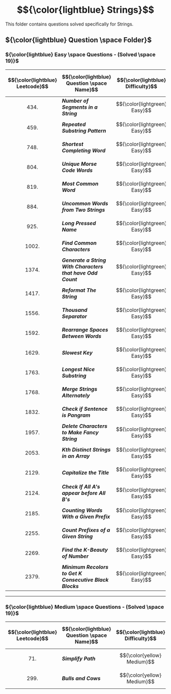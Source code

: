 # $${\color{lightblue} Strings}$$

This folder contains questions solved specifically for Strings.

## ${\color{lightblue} Question \space Folder}$

### ${\color{lightblue} Easy \space Questions - (Solved \space 19)}$

| $${\color{lightblue} Leetcode}$$ | $${\color{lightblue} Question \space Name}$$ | $${\color{lightblue} Difficulty}$$ | $${\color{lightblue} Links}$$ | $${\color{lightblue} Hints}$$ | $${\color{lightblue} String \space Concepts}$$ | $${\color{lightblue} Companies}$$ |
|-|-|-|-|-|-|-|
| $${434.}$$ | ***Number of Segments in a String*** | $${\color{lightgreen} Easy}$$ | [Problem434](https://leetcode.com/problems/number-of-segments-in-a-string/description/) | [Hints](https://leetcode.com/problems/number-of-segments-in-a-string/solutions/4871418/number-of-segments-in-a-string-simplified-java/) | ***Regex, Stream*** | ***Meta*** |
| $${459.}$$ | ***Repeated Substring Pattern*** | $${\color{lightgreen} Easy}$$ | [Problem459](https://leetcode.com/problems/repeated-substring-pattern/description/) | [Hints](https://leetcode.com/problems/repeated-substring-pattern/solutions/4871583/repeated-substring-pattern-simplified-java/) | ***Pattern Matching*** | ***Adobe, Infosys*** |
| $${748.}$$ | ***Shortest Completing Word*** | $${\color{lightgreen} Easy}$$ | [Problem748](https://leetcode.com/problems/shortest-completing-word/description/) | [Hints](https://leetcode.com/problems/shortest-completing-word/solutions/4877766/shortest-completing-word-simplified-java/) | ***Stream, Frequency Map*** | ***Google, IBM, Cognizant*** |
| $${804.}$$ | ***Unique Morse Code Words*** | $${\color{lightgreen} Easy}$$ | [Problem804](https://leetcode.com/problems/unique-morse-code-words/description/) | [Hints](https://leetcode.com/problems/unique-morse-code-words/solutions/4877874/unique-morse-code-words-simplified-java/) | ***Data Map, Streams, Unique*** | ***Cognizant, Infosys*** |
| $${819.}$$ | ***Most Common Word*** | $${\color{lightgreen} Easy}$$ | [Problem819](https://leetcode.com/problems/most-common-word/description/) | [Hints](https://leetcode.com/problems/most-common-word/solutions/4872723/most-common-word-simplified-java/) | ***Frequency Map, Streams*** | ***Adobe*** |
| $${884.}$$ | ***Uncommon Words from Two Strings*** | $${\color{lightgreen} Easy}$$ | [Problem884](https://leetcode.com/problems/uncommon-words-from-two-sentences/description/) | [Hints](https://leetcode.com/problems/uncommon-words-from-two-sentences/solutions/4897931/uncommon-words-from-two-sentences-simplified-java/) | ***Frequency Map, Words Split*** | ***Infosys, Apple, Adobe*** |
| $${925.}$$ | ***Long Pressed Name*** | $${\color{lightgreen} Easy}$$ | [Problem925](https://leetcode.com/problems/long-pressed-name/description/) | [Hints](https://leetcode.com/problems/long-pressed-name/solutions/4899748/long-pressed-name-simplified-java/) | ***Pattern Matching, Class*** | ***Amazon, Google, Meta*** |
| $${1002.}$$ | ***Find Common Characters*** | $${\color{lightgreen} Easy}$$ | [Problem1002](https://leetcode.com/problems/find-common-characters/description/) | [Hints](https://leetcode.com/problems/find-common-characters/solutions/4899851/find-common-characters-simplified-java/) | ***Matrix*** | ***F5, Intel*** |
| $${1374.}$$ | ***Generate a String With Characters that have Odd Count*** | $${\color{lightgreen} Easy}$$ | [Problem1374](https://leetcode.com/problems/generate-a-string-with-characters-that-have-odd-counts/description/) | [Hints](https://leetcode.com/problems/generate-a-string-with-characters-that-have-odd-counts/solutions/4932242/generate-a-string-with-characters-that-have-odd-counts-simplified-java/) | ***Streams*** | ***Adobe, Yahoo*** |
| $${1417.}$$ | ***Reformat The String*** | $${\color{lightgreen} Easy}$$ | [Problem1417](https://leetcode.com/problems/reformat-the-string/description/) | [Hints](https://leetcode.com/problems/reformat-the-string/solutions/4899997/reformat-the-string-simplified-java/) | ***Stack*** | ***Yahoo, Alphabet*** |
| $${1556.}$$ | ***Thousand Separator*** | $${\color{lightgreen} Easy}$$ | [Problem1556](https://leetcode.com/problems/thousand-separator/description/) | [Hints](https://leetcode.com/problems/thousand-separator/solutions/4900061/thousand-separator-simplified-java/) | ***Stream*** | ***Unknown*** |
| $${1592.}$$ | ***Rearrange Spaces Between Words*** | $${\color{lightgreen} Easy}$$ | [Problem1592](https://leetcode.com/problems/rearrange-spaces-between-words/description/) | [Hints](https://leetcode.com/problems/rearrange-spaces-between-words/solutions/4901839/rearrange-spaces-between-words-simplified-java/) | ***Streams, Greedy*** | ***Infosys, Intel*** |
| $${1629.}$$ | ***Slowest Key*** | $${\color{lightgreen} Easy}$$ | [Problem1629](https://leetcode.com/problems/slowest-key/description/) | [Hints](https://leetcode.com/problems/slowest-key/solutions/4901986/slowest-key-simplified-java/) | ***Streams*** | ***Oracle, Adobe*** |
| $${1763.}$$ | ***Longest Nice Substring*** | $${\color{lightgreen} Easy}$$ | [Problem1763](https://leetcode.com/problems/longest-nice-substring/description/) | [Hints](https://leetcode.com/problems/longest-nice-substring/solutions/4902836/longest-nice-substring-simplified-java/) | ***Streams, Unique, ASCII*** | ***Samsung, Sony, Amazon*** |
| $${1768.}$$ | ***Merge Strings Alternately*** | $${\color{lightgreen} Easy}$$ | [Problem1768](https://leetcode.com/problems/merge-strings-alternately/description/) | [Hints](https://leetcode.com/problems/merge-strings-alternately/solutions/4939117/merge-strings-alternately-simplified-java/) | ***Two Pointers*** | ***Amazon, TCS*** |
| $${1832.}$$ | ***Check if Sentence is Pangram*** | $${\color{lightgreen} Easy}$$ | [Problem1832](https://leetcode.com/problems/check-if-the-sentence-is-pangram/description/) | [Hints](https://leetcode.com/problems/check-if-the-sentence-is-pangram/solutions/4939165/check-if-sentence-is-pangram-simplified-java/) | ***Frequency Map*** | ***Meta, Google*** |
| $${1957.}$$ | ***Delete Characters to Make Fancy String*** | $${\color{lightgreen} Easy}$$ | [Problem1957](https://leetcode.com/problems/delete-characters-to-make-fancy-string/description/) | [Hints](https://leetcode.com/problems/delete-characters-to-make-fancy-string/solutions/4939272/delete-characters-to-make-fancy-string-simplified-java/) | ***Stack Elimination*** | ***Intel, Amazon, Microsoft*** |
| $${2053.}$$ | ***Kth Distinct Strings in an Array*** | $${\color{lightgreen} Easy}$$ | [Problem2053](https://leetcode.com/problems/kth-distinct-string-in-an-array/description/) | [Hints](https://leetcode.com/problems/kth-distinct-string-in-an-array/solutions/4939990/kth-distinct-strings-in-an-array-simplified-java/) | ***Frequency Map*** | ***AWS*** |
| $${2129.}$$ | ***Capitalize the Title*** | $${\color{lightgreen} Easy}$$ | [Problem2129](https://leetcode.com/problems/capitalize-the-title/description/) | [Hints](https://leetcode.com/problems/capitalize-the-title/solutions/4940044/capitalize-the-title-simplified-java/) | ***Streams*** | ***Adobe*** |
| $${2124.}$$ | ***Check If All A's appear before All B's*** | $${\color{lightgreen} Easy}$$ | [Problem2124](https://leetcode.com/problems/check-if-all-as-appears-before-all-bs/description/) | [Hints](https://leetcode.com/problems/check-if-all-as-appears-before-all-bs/solutions/4940086/check-if-all-a-s-appear-before-all-b-s-simplified-java/) | ***Two Pointers*** | ***Yahoo*** |
| $${2185.}$$ | ***Counting Words With a Given Prefix*** | $${\color{lightgreen} Easy}$$ | [Problem2185](https://leetcode.com/problems/counting-words-with-a-given-prefix/description/) | [Hints](https://leetcode.com/problems/counting-words-with-a-given-prefix/solutions/4940787/counting-words-with-a-given-prefix-simplified-java/) | ***Streams, Pattern Matching*** | ***Microsoft, Apple*** |
| $${2255.}$$ | ***Count Prefixes of a Given String*** | $${\color{lightgreen} Easy}$$ | [Problem2255](https://leetcode.com/problems/count-prefixes-of-a-given-string/description/) | [Hints](https://leetcode.com/problems/count-prefixes-of-a-given-string/solutions/4945112/count-prefixes-of-a-given-string-simplified-java/) | ***Unique*** | ***Google, Microsoft*** |
| $${2269.}$$ | ***Find the K-Beauty of Number*** | $${\color{lightgreen} Easy}$$ | [Problem2269](https://leetcode.com/problems/find-the-k-beauty-of-a-number/description/) | [Hints](https://leetcode.com/problems/find-the-k-beauty-of-a-number/solutions/4950228/find-k-beauty-of-a-number-simplified-java/) | ***Fixed Sliding Window, Streams*** | ***Google, Meta, Adobe*** |
| $${2379.}$$ | ***Minimum Recolors to Get K Consecutive Black Blocks*** | $${\color{lightgreen} Easy}$$ | [Problem2379](https://leetcode.com/problems/minimum-recolors-to-get-k-consecutive-black-blocks/description/) | [Hints](https://leetcode.com/problems/minimum-recolors-to-get-k-consecutive-black-blocks/solutions/4950308/minimum-recolors-to-get-k-consecutive-black-blocks-simplified-java/) | ***Fixed Sliding Window, Streams*** | ***Meta, Microsoft, Infosys*** |

----

### ${\color{lightblue} Medium \space Questions - (Solved \space 19)}$

| $${\color{lightblue} Leetcode}$$ | $${\color{lightblue} Question \space Name}$$ | $${\color{lightblue} Difficulty}$$ | $${\color{lightblue} Links}$$ | $${\color{lightblue} Hints}$$ | $${\color{lightblue} String \space Concepts}$$ | $${\color{lightblue} Companies}$$ |
|-|-|-|-|-|-|-|
| $${71.}$$ | ***Simplify Path*** | $${\color{yellow} Medium}$$ | [Problem71](https://leetcode.com/problems/simplify-path/description/) | [Hints](https://leetcode.com/problems/simplify-path/solutions/4987722/simplify-path-simplified-java/) | ***Stack Tower of Hanoi*** | ***Google, Meta, Apple, Microsoft*** |
| $${299.}$$ | ***Bulls and Cows*** | $${\color{yellow} Medium}$$ | [Problem299](https://leetcode.com/problems/bulls-and-cows/description/) | [Hints](https://leetcode.com/problems/bulls-and-cows/solutions/4987954/bulls-and-cows-simplified-java/) | ***Frequency Map*** | ***Google, Meta*** |


